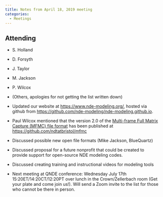 ```yaml
---
title: Notes from April 18, 2019 meeting
categories:
  - Meetings
---
```

## Attending
 * S. Holland
 * D. Forsyth
 * J. Taylor
 * M. Jackson
 * P. Wilcox
 * (Others, apologies for not getting the list written down)

 * Updated our website at <https://www.nde-modeling.org/>, hosted via github from <https://github.com/nde-modeling/nde-modeling.github.io>.
 * Paul Wilcox mentioned that the version 2.0 of the [Multi-frame Full Matrix Capture (MFMC) file format](https://www.nde-modeling.org/packages/MFMC/) has been published at <https://github.com/ndtatbristol/mfmc>
 * Discussed possible new open file formats (Mike Jackson, BlueQuartz)
 * Discussed proposal for a future nonprofit that could be created to provide support for open-source NDE modeling codes.
 * Discussed creating training and instructional videos for modeling tools

 * Next meeting at QNDE conference: Wednesday July 17th 15:20ET/14:20CT/12:20PT over lunch in the Crown/Zellerbach room (Get your plate and come join us!). Will send a Zoom invite to the list for those who cannot be there in person.
 